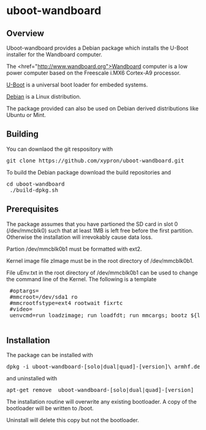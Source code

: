 uboot-wandboard
===============

Overview
--------

 Uboot-wandboard provides a Debian package which installs the U-Boot installer
 for the Wandboard computer.

 The <href="http://www.wandboard.org">Wandboard</a> computer is a low power
 computer based on the Freescale i.MX6 Cortex-A9 processor.
 
 <a href="http://www.denx.de/wiki/U-Boot">U-Boot</a> is a universal boot loader
 for embeded systems.

 <a href="http://www.debian.org">Debian</a> is a Linux distribution.

 The package provided can also be used on Debian derived distributions like
 Ubuntu or Mint.


Building
--------

 You can downlaod the git respository with

 <pre>git clone https://github.com/xypron/uboot-wandboard.git</pre>

 To build the Debian package download the build repositories and
 <pre>cd uboot-wandboard
 ./build-dpkg.sh</pre>


Prerequisites
-------------

 The package assumes that you have partioned the SD card in slot 0
 (/dev/mmcblk0) such that at least 1MB is left free before the first partition.
 Otherwise the installation will irrevokably cause data loss.

 Partion /dev/mmcblk0b1 must be formatted with ext2.

 Kernel image file zImage must be in the root directory of /dev/mmcblk0b1.

 File uEnv.txt in the root directory of /dev/mmcblk0b1 can be used to change
 the command line of the Kernel. The following is a template

 <pre>
 #optargs=
 #mmcroot=/dev/sda1 ro
 #mmcrootfstype=ext4 rootwait fixrtc
 #video=
 uenvcmd=run loadzimage; run loadfdt; run mmcargs; bootz ${loadaddr} - ${fdt\_addr};
 </pre>


Installation
------------

 The package can be installed with
 
 <pre>dpkg -i uboot-wandboard-[solo|dual|quad]-[version]\_armhf.deb</pre>

 and uninstalled with

 <pre>apt-get remove  uboot-wandboard-[solo|dual|quad]-[version]</pre>

 The installation routine will overwrite any existing bootloader.
 A copy of the bootloader will be written to /boot.

 Uninstall will delete this copy but not the bootloader.


